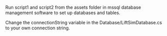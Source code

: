 Run script1 and script2 from the assets folder in mssql database management software to set up databases and tables.

Change the connectionString variable in the Database/LiftSimDatabase.cs to your own connection string.
